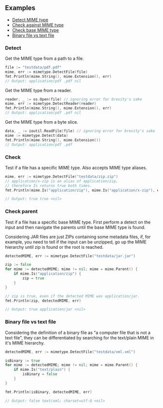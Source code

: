 ## Examples
 - [Detect MIME type](#detect)
 - [Check against MIME type](#check)
 - [Check base MIME type](#check-parent)
 - [Binary file vs text file](#binary-file-vs-text-file)

### Detect
Get the MIME type from a path to a file.
```go
file := "testdata/pdf.pdf"
mime, err := mimetype.DetectFile(file)
fmt.Println(mime.String(), mime.Extension(), err)
// Output: application/pdf .pdf nil
```
Get the MIME type from a reader.
```go
reader, _ := os.Open(file) // ignoring error for brevity's sake
mime, err := mimetype.DetectReader(reader)
fmt.Println(mime.String(), mime.Extension(), err)
// Output: application/pdf .pdf nil
```

Get the MIME type from a byte slice.
```go
data, _ := ioutil.ReadFile(file) // ignoring error for brevity's sake
mime := mimetype.Detect(data)
fmt.Println(mime.String(), mime.Extension())
// Output: application/pdf .pdf
```

### Check
Test if a file has a specific MIME type. Also accepts MIME type aliases.
```go
mime, err := mimetype.DetectFile("testdata/zip.zip")
// application/x-zip is an alias of application/zip,
// therefore Is returns true both times.
fmt.Println(mime.Is("application/zip"), mime.Is("application/x-zip"), err)

// Output: true true <nil>
```

### Check parent
Test if a file has a specific base MIME type. First perform a detect on the
input and then navigate the parents until the base MIME type is found.

Considering JAR files are just ZIPs containing some metadata files,
if, for example, you need to tell if the input can be unzipped, go up the
MIME hierarchy until zip is found or the root is reached.
```go
detectedMIME, err := mimetype.DetectFile("testdata/jar.jar")

zip := false
for mime := detectedMIME; mime != nil; mime = mime.Parent() {
    if mime.Is("application/zip") {
        zip = true
    }
}

// zip is true, even if the detected MIME was application/jar.
fmt.Println(zip, detectedMIME, err)

// Output: true application/jar <nil>
```

### Binary file vs text file
Considering the definition of a binary file as "a computer file that is not
a text file", they can be differentiated by searching for the text/plain MIME
in it's MIME hierarchy.
```go
detectedMIME, err := mimetype.DetectFile("testdata/xml.xml")

isBinary := true
for mime := detectedMIME; mime != nil; mime = mime.Parent() {
    if mime.Is("text/plain") {
        isBinary = false
    }
}

fmt.Println(isBinary, detectedMIME, err)

// Output: false text/xml; charset=utf-8 <nil>
```
